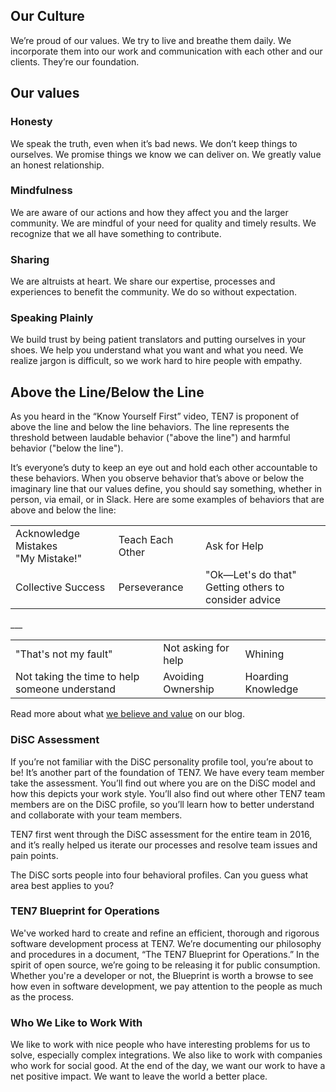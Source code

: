 
## Our Culture

We’re proud of our values. We try to live and breathe them daily. We incorporate them into our work and communication with each other and our clients. They’re our foundation.

## Our values

### Honesty

We speak the truth, even when it’s bad news. We don’t keep things to ourselves. We promise things we know we can deliver on. We greatly value an honest relationship.

### Mindfulness

We are aware of our actions and how they affect you and the larger community. We are mindful of your need for quality and timely results. We recognize that we all have something to contribute.

### Sharing

We are altruists at heart. We share our expertise, processes and experiences to benefit the community. We do so without expectation.

### Speaking Plainly

We build trust by being patient translators and putting ourselves in your shoes. We help you understand what you want and what you need. We realize jargon is difficult, so we work hard to hire people with empathy.

## Above the Line/Below the Line

As you heard in the “Know Yourself First” video, TEN7 is proponent of above the line and below the line behaviors. The line represents the threshold between laudable behavior ("above the line") and harmful behavior ("below the line").

It’s everyone’s duty to keep an eye out and hold each other accountable to these behaviors. When you observe behavior that’s above or below the imaginary line that our values define, you should say something, whether in person, via email, or in Slack. Here are some examples of behaviors that are above and below the line:
<table>
<tbody>
<tr>
<td>Acknowledge Mistakes<br/>"My Mistake!"</td>
<td>Teach Each Other</td>
<td>Ask for Help</td>
</tr>
<tr>
<td>Collective Success</td>
<td>Perseverance</td>
<td>"Ok—Let's do that"<br/>Getting others to consider advice</td>
</tr>
</tbody>
</table>
___

<table>
<tbody>
<tr>
<td>"That's not my fault"</td>
<td>Not asking for help</td>
<td>Whining</td>
</tr>
<tr>
<td>Not taking the time to help someone understand</td>
<td>Avoiding Ownership</td>
<td>Hoarding Knowledge</td>
</tr>
</tbody>
</table>

Read more about what [we believe and value](https://ten7.com/blog/post/what-ten7-believes-and-values) on our blog.

### DiSC Assessment

If you’re not familiar with the DiSC personality profile tool, you’re about to be! It’s another part of the foundation of TEN7. We have every team member take the assessment. You’ll find out where you are on the DiSC model and how this depicts your work style. You’ll also find out where other TEN7 team members are on the DiSC profile, so you’ll learn how to better understand and collaborate with your team members.

TEN7 first went through the DiSC assessment for the entire team in 2016, and it’s really helped us iterate our processes and resolve team issues and pain points.

The DiSC sorts people into four behavioral profiles. Can you guess what area best applies to you?

### TEN7 Blueprint for Operations

We've worked hard to create and refine an efficient, thorough and rigorous software development process at TEN7. We’re documenting our philosophy and procedures in a document, “The TEN7 Blueprint for Operations.” In the spirit of open source, we’re going to be releasing it for public consumption. Whether you're a developer or not, the Blueprint is worth a browse to see how even in software development, we pay attention to the people as much as the process.

### Who We Like to Work With

We like to work with nice people who have interesting problems for us to solve, especially complex integrations.
We also like to work with companies who work for social good. At the end of the day, we want our work to have a net positive impact. We want to leave the world a better place.

